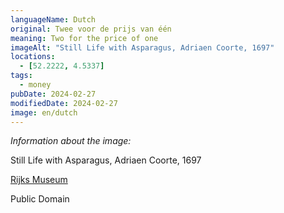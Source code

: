```yaml
---
languageName: Dutch
original: Twee voor de prijs van één
meaning: Two for the price of one
imageAlt: "Still Life with Asparagus, Adriaen Coorte, 1697"
locations:
  - [52.2222, 4.5337]
tags:
  - money
pubDate: 2024-02-27
modifiedDate: 2024-02-27
image: en/dutch
---
```


_Information about the image:_

Still Life with Asparagus, Adriaen Coorte, 1697

[Rijks Museum](https://hdl.handle.net/10934/RM0001.COLLECT.8161)

Public Domain
